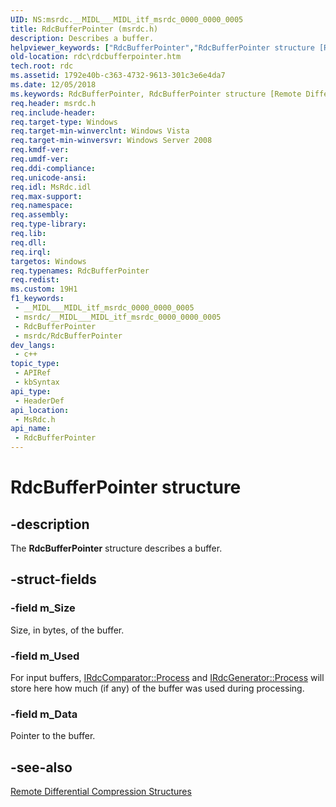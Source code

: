 ```yaml
---
UID: NS:msrdc.__MIDL___MIDL_itf_msrdc_0000_0000_0005
title: RdcBufferPointer (msrdc.h)
description: Describes a buffer.
helpviewer_keywords: ["RdcBufferPointer","RdcBufferPointer structure [Remote Differential Compression]","fs.rdcbufferpointer","msrdc/RdcBufferPointer","rdc.rdcbufferpointer"]
old-location: rdc\rdcbufferpointer.htm
tech.root: rdc
ms.assetid: 1792e40b-c363-4732-9613-301c3e6e4da7
ms.date: 12/05/2018
ms.keywords: RdcBufferPointer, RdcBufferPointer structure [Remote Differential Compression], fs.rdcbufferpointer, msrdc/RdcBufferPointer, rdc.rdcbufferpointer
req.header: msrdc.h
req.include-header: 
req.target-type: Windows
req.target-min-winverclnt: Windows Vista
req.target-min-winversvr: Windows Server 2008
req.kmdf-ver: 
req.umdf-ver: 
req.ddi-compliance: 
req.unicode-ansi: 
req.idl: MsRdc.idl
req.max-support: 
req.namespace: 
req.assembly: 
req.type-library: 
req.lib: 
req.dll: 
req.irql: 
targetos: Windows
req.typenames: RdcBufferPointer
req.redist: 
ms.custom: 19H1
f1_keywords:
 - __MIDL___MIDL_itf_msrdc_0000_0000_0005
 - msrdc/__MIDL___MIDL_itf_msrdc_0000_0000_0005
 - RdcBufferPointer
 - msrdc/RdcBufferPointer
dev_langs:
 - c++
topic_type:
 - APIRef
 - kbSyntax
api_type:
 - HeaderDef
api_location:
 - MsRdc.h
api_name:
 - RdcBufferPointer
---
```


# RdcBufferPointer structure


## -description

The <b>RdcBufferPointer</b> structure describes a 
    buffer.

## -struct-fields

### -field m_Size

Size, in bytes, of the buffer.

### -field m_Used

For input buffers, <a href="/previous-versions/windows/desktop/api/msrdc/nf-msrdc-irdccomparator-process">IRdcComparator::Process</a> 
      and <a href="/previous-versions/windows/desktop/api/msrdc/nf-msrdc-irdcgenerator-process">IRdcGenerator::Process</a> will store here how 
      much (if any) of the buffer was used during processing.

### -field m_Data

Pointer to the buffer.

## -see-also

<a href="/previous-versions/windows/desktop/rdc/remote-differential-compression-structures">Remote Differential Compression Structures</a>